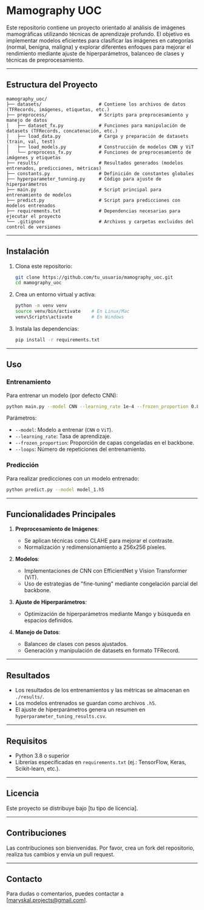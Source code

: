 # Mamography UOC

Este repositorio contiene un proyecto orientado al análisis de imágenes mamográficas utilizando técnicas de aprendizaje profundo. El objetivo es implementar modelos eficientes para clasificar las imágenes en categorías (normal, benigna, maligna) y explorar diferentes enfoques para mejorar el rendimiento mediante ajuste de hiperparámetros, balanceo de clases y técnicas de preprocesamiento.

---

## Estructura del Proyecto

```
mamography_uoc/
├── datasets/                     # Contiene los archivos de datos (TFRecords, imágenes, etiquetas, etc.)
├── preprocess/                   # Scripts para preprocesamiento y manejo de datos
│   ├── dataset_fx.py             # Funciones para manipulación de datasets (TFRecords, concatenación, etc.)
│   ├── load_data.py              # Carga y preparación de datasets (train, val, test)
│   ├── load_models.py            # Construcción de modelos CNN y ViT
│   └── preprocess_fx.py          # Funciones de preprocesamiento de imágenes y etiquetas
├── results/                      # Resultados generados (modelos entrenados, predicciones, métricas)
├── constants.py                  # Definición de constantes globales
├── hyperparameter_tunning.py     # Código para ajuste de hiperparámetros
├── main.py                       # Script principal para entrenamiento de modelos
├── predict.py                    # Script para predicciones con modelos entrenados
├── requirements.txt              # Dependencias necesarias para ejecutar el proyecto
└── .gitignore                    # Archivos y carpetas excluidos del control de versiones
```

---

## Instalación

1. Clona este repositorio:
   ```bash
   git clone https://github.com/tu_usuario/mamography_uoc.git
   cd mamography_uoc
   ```

2. Crea un entorno virtual y activa:
   ```bash
   python -m venv venv
   source venv/bin/activate    # En Linux/Mac
   venv\Scripts\activate       # En Windows
   ```

3. Instala las dependencias:
   ```bash
   pip install -r requirements.txt
   ```

---

## Uso

### Entrenamiento

Para entrenar un modelo (por defecto CNN):
```bash
python main.py --model CNN --learning_rate 1e-4 --frozen_proportion 0.8 --loops 3
```

Parámetros:
- `--model`: Modelo a entrenar (`CNN` o `ViT`).
- `--learning_rate`: Tasa de aprendizaje.
- `--frozen_proportion`: Proporción de capas congeladas en el backbone.
- `--loops`: Número de repeticiones del entrenamiento.

### Predicción

Para realizar predicciones con un modelo entrenado:
```bash
python predict.py --model model_1.h5
```

---

## Funcionalidades Principales

1. **Preprocesamiento de Imágenes**:
   - Se aplican técnicas como CLAHE para mejorar el contraste.
   - Normalización y redimensionamiento a 256x256 píxeles.

2. **Modelos**:
   - Implementaciones de CNN con EfficientNet y Vision Transformer (ViT).
   - Uso de estrategias de "fine-tuning" mediante congelación parcial del backbone.

3. **Ajuste de Hiperparámetros**:
   - Optimización de hiperparámetros mediante Mango y búsqueda en espacios definidos.

4. **Manejo de Datos**:
   - Balanceo de clases con pesos ajustados.
   - Generación y manipulación de datasets en formato TFRecord.

---

## Resultados

- Los resultados de los entrenamientos y las métricas se almacenan en `./results/`.
- Los modelos entrenados se guardan como archivos `.h5`.
- El ajuste de hiperparámetros genera un resumen en `hyperparameter_tuning_results.csv`.

---

## Requisitos

- Python 3.8 o superior
- Librerías especificadas en `requirements.txt` (ej.: TensorFlow, Keras, Scikit-learn, etc.).

---

## Licencia

Este proyecto se distribuye bajo [tu tipo de licencia].

---

## Contribuciones

Las contribuciones son bienvenidas. Por favor, crea un fork del repositorio, realiza tus cambios y envía un pull request.

---

## Contacto

Para dudas o comentarios, puedes contactar a [maryskal.projects@gmail.com].
